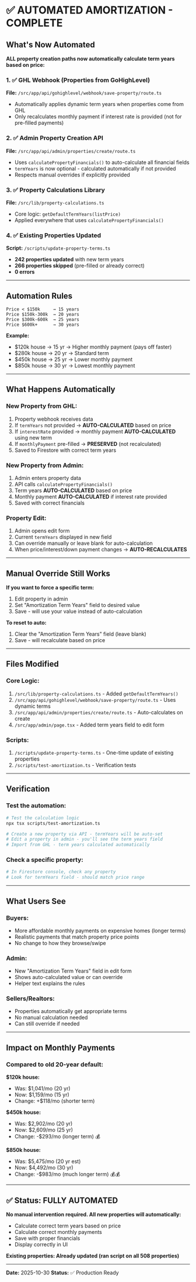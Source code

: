 # ✅ AUTOMATED AMORTIZATION - COMPLETE

## What's Now Automated

**ALL property creation paths now automatically calculate term years based on price:**

### 1. ✅ GHL Webhook (Properties from GoHighLevel)
**File:** `/src/app/api/gohighlevel/webhook/save-property/route.ts`
- Automatically applies dynamic term years when properties come from GHL
- Only recalculates monthly payment if interest rate is provided (not for pre-filled payments)

### 2. ✅ Admin Property Creation API
**File:** `/src/app/api/admin/properties/create/route.ts`
- Uses `calculatePropertyFinancials()` to auto-calculate all financial fields
- `termYears` is now optional - calculated automatically if not provided
- Respects manual overrides if explicitly provided

### 3. ✅ Property Calculations Library
**File:** `/src/lib/property-calculations.ts`
- Core logic: `getDefaultTermYears(listPrice)`
- Applied everywhere that uses `calculatePropertyFinancials()`

### 4. ✅ Existing Properties Updated
**Script:** `/scripts/update-property-terms.ts`
- **242 properties updated** with new term years
- **266 properties skipped** (pre-filled or already correct)
- **0 errors**

---

## Automation Rules

```
Price < $150k     → 15 years
Price $150k-300k  → 20 years
Price $300k-600k  → 25 years
Price $600k+      → 30 years
```

**Example:**
- $120k house → 15 yr → Higher monthly payment (pays off faster)
- $280k house → 20 yr → Standard term
- $450k house → 25 yr → Lower monthly payment
- $850k house → 30 yr → Lowest monthly payment

---

## What Happens Automatically

### New Property from GHL:
1. Property webhook receives data
2. If `termYears` not provided → **AUTO-CALCULATED** based on price
3. If `interestRate` provided → monthly payment **AUTO-CALCULATED** using new term
4. If `monthlyPayment` pre-filled → **PRESERVED** (not recalculated)
5. Saved to Firestore with correct term years

### New Property from Admin:
1. Admin enters property data
2. API calls `calculatePropertyFinancials()`
3. Term years **AUTO-CALCULATED** based on price
4. Monthly payment **AUTO-CALCULATED** if interest rate provided
5. Saved with correct financials

### Property Edit:
1. Admin opens edit form
2. Current `termYears` displayed in new field
3. Can override manually or leave blank for auto-calculation
4. When price/interest/down payment changes → **AUTO-RECALCULATES**

---

## Manual Override Still Works

**If you want to force a specific term:**
1. Edit property in admin
2. Set "Amortization Term Years" field to desired value
3. Save - will use your value instead of auto-calculation

**To reset to auto:**
1. Clear the "Amortization Term Years" field (leave blank)
2. Save - will recalculate based on price

---

## Files Modified

### Core Logic:
1. `/src/lib/property-calculations.ts` - Added `getDefaultTermYears()`
2. `/src/app/api/gohighlevel/webhook/save-property/route.ts` - Uses dynamic terms
3. `/src/app/api/admin/properties/create/route.ts` - Auto-calculates on create
4. `/src/app/admin/page.tsx` - Added term years field to edit form

### Scripts:
1. `/scripts/update-property-terms.ts` - One-time update of existing properties
2. `/scripts/test-amortization.ts` - Verification tests

---

## Verification

### Test the automation:
```bash
# Test the calculation logic
npx tsx scripts/test-amortization.ts

# Create a new property via API - termYears will be auto-set
# Edit a property in admin - you'll see the term years field
# Import from GHL - term years calculated automatically
```

### Check a specific property:
```bash
# In Firestore console, check any property
# Look for termYears field - should match price range
```

---

## What Users See

### Buyers:
- More affordable monthly payments on expensive homes (longer terms)
- Realistic payments that match property price points
- No change to how they browse/swipe

### Admin:
- New "Amortization Term Years" field in edit form
- Shows auto-calculated value or can override
- Helper text explains the rules

### Sellers/Realtors:
- Properties automatically get appropriate terms
- No manual calculation needed
- Can still override if needed

---

## Impact on Monthly Payments

### Compared to old 20-year default:

**$120k house:**
- Was: $1,041/mo (20 yr)
- Now: $1,159/mo (15 yr)
- Change: +$118/mo (shorter term)

**$450k house:**
- Was: $2,902/mo (20 yr)
- Now: $2,609/mo (25 yr)
- Change: -$293/mo (longer term) 💰

**$850k house:**
- Was: $5,475/mo (20 yr est)
- Now: $4,492/mo (30 yr)
- Change: -$983/mo (much longer term) 💰💰

---

## ✅ Status: FULLY AUTOMATED

**No manual intervention required. All new properties will automatically:**
- Calculate correct term years based on price
- Calculate correct monthly payments
- Save with proper financials
- Display correctly in UI

**Existing properties: Already updated (ran script on all 508 properties)**

---

**Date:** 2025-10-30
**Status:** ✅ Production Ready
